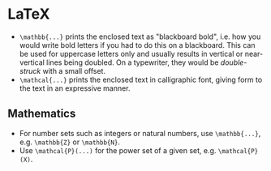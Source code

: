 # LaTeX

 * `\mathbb{...}` prints the enclosed text as "blackboard bold", i.e. how you would write bold letters if you had to do this on a blackboard. This can be used for uppercase letters only and usually results in vertical or near-vertical lines being doubled. On a typewriter, they would be *double-struck* with a small offset.
 * `\mathcal{...}` prints the enclosed text in calligraphic font, giving form to the text in an expressive manner.

## Mathematics

 * For number sets such as integers or natural numbers, use `\mathbb{...}`, e.g. `\mathbb{Z}` or `\mathbb{N}`.
 * Use `\mathcal{P}(...)` for the power set of a given set, e.g. `\mathcal{P}(X)`.

